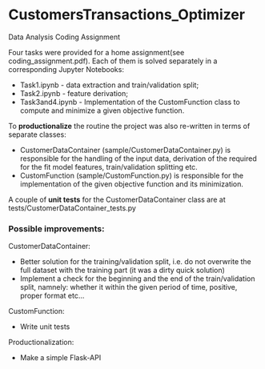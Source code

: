 # CustomersTransactions_Optimizer

Data Analysis Coding Assignment

Four tasks were provided for a home assignment(see coding_assignment.pdf). 
Each of them is solved separately in a corresponding Jupyter Notebooks:
* Task1.ipynb - data extraction and train/validation split;
* Task2.ipynb - feature derivation;
* Task3and4.ipynb - Implementation of the CustomFunction class to compute and minimize a given objective function.

To <b>productionalize</b> the routine the project was also re-written in terms of separate classes:
* CustomerDataContainer (sample/CustomerDataContainer.py) is responsible for the handling of the input data, derivation of the required for the fit model features, train/validation splitting etc.
* CustomFunction (sample/CustomFunction.py) is responsible for the implementation of the given objective function and its minimization.

A couple of <b>unit tests</b> for the CustomerDataContainer class are at tests/CustomerDataContainer_tests.py

<h3>Possible improvements:</h3>
<bf>CustomerDataContainer:</bf> 

* Better solution for the training/validation split, i.e. do not overwrite the full dataset with the training part (it was a dirty quick solution)
* Implement a check for the beginning and the end of the train/validation split, namnely: whether it within the given period of time, positive, proper format etc...

<bf>CustomFunction:</bf>
* Write unit tests

<bf>Productionalization:</bf>
* Make a simple Flask-API 
